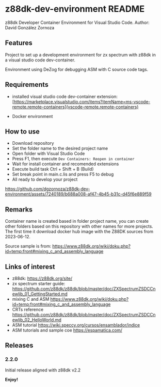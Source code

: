 # z88dk-dev-environment README

z88dk Developer Container Environment for Visual Studio Code.
Author: David González Zornoza

## Features

Project to set up a development environment for zx spectrum with z88dk in a visual studio code dev-container.

Environment using DeZog for debugging ASM with C source code tags.

## Requirements

- installed visual studio code dev-container extension:
  [https://marketplace.visualstudio.com/items?itemName=ms-vscode-remote.remote-containers](vscode-remote.remote-containers)

- Docker environment

## How to use

- Download repository
- Set the folder name to the desired project name
- Open folder with Visual Studio Code
- Press F1, then execute `Dev Containers: Reopen in container`
- Wait for install container and recomended extensions
- Execute build task Ctrl + Shift + B (Build)
- Set break point in main.c.lis and press F5 to debug
- All ready to develop your project

https://github.com/dgzornoza/z88dk-dev-environment/assets/7240189/b688a008-af47-4b45-b31c-d45f6e889f59

## Remarks

Container name is created based in folder project name, you can create other folders based on this repository with other names for more projects.
The first time it download docker hub image with the Z88DK sources from 2023-06-12.

Source sample is from: https://www.z88dk.org/wiki/doku.php?id=temp:front#mixing_c_and_assembly_language

## Links of interest 

- z88dk: https://z88dk.org/site/
- zx spectrum starter guide: https://github.com/z88dk/z88dk/blob/master/doc/ZXSpectrumZSDCCnewlib_01_GettingStarted.md
- mixing C and ASM https://www.z88dk.org/wiki/doku.php?id=temp:front#mixing_c_and_assembly_language
- CRTs reference https://github.com/z88dk/z88dk/blob/master/doc/ZXSpectrumZSDCCnewlib_02_HelloWorld.md
- ASM tutorial https://wiki.speccy.org/cursos/ensamblador/indice
- ASM tutorials and sample coe https://espamatica.com/

## Releases

### 2.2.0

Initial release aligned with z88dk v2.2

**Enjoy!**

